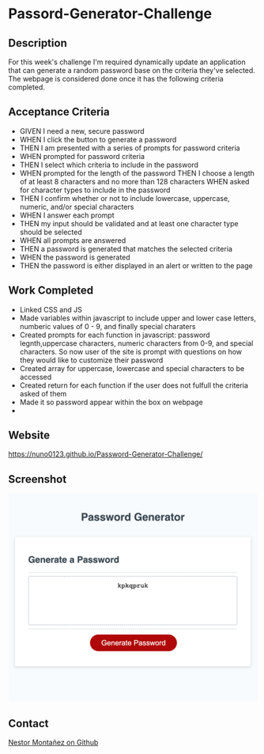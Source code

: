 # Passord-Generator-Challenge 

## Description 
For this week's challenge I'm required dynamically update an application that can generate a random password base on the criteria they've selected. The webpage is considered done once it has the following criteria completed.

## Acceptance Criteria 
* GIVEN I need a new, secure password
* WHEN I click the button to generate a password
* THEN I am presented with a series of prompts for password criteria
* WHEN prompted for password criteria
* THEN I select which criteria to include in the password
* WHEN prompted for the length of the password
THEN I choose a length of at least 8 characters and no more than 128 characters
WHEN asked for character types to include in the password
* THEN I confirm whether or not to include lowercase, uppercase, numeric, and/or special characters
* WHEN I answer each prompt
* THEN my input should be validated and at least one character type should be selected
* WHEN all prompts are answered
* THEN a password is generated that matches the selected criteria
* WHEN the password is generated
* THEN the password is either displayed in an alert or written to the page

## Work Completed 
* Linked CSS and JS 
* Made variables within javascript to include upper and lower case letters, numberic values of 0 - 9, and finally special charaters
* Created prompts for each function in javascript: password legnth,uppercase characters, numeric characters from 0-9, and special characters. So now user of the site is prompt with questions on how they would like to customize their password
* Created array for uppercase, lowercase and special characters to be accessed 
* Created return for each function if the user does not fulfull the criteria asked of them 
* Made it so password appear within the box on webpage
* 

 

## Website 
https://nuno0123.github.io/Password-Generator-Challenge/
## Screenshot 
![screenshot](/Develop/images/nuno0123.github.io_Password-Generator-Challenge_.png)
## Contact 
[Nestor Montañez on Github](https://github.com/Nuno0123)